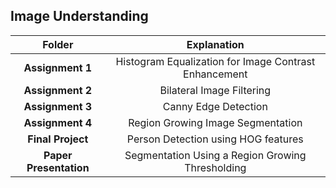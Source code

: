 ## Image Understanding

| Folder | Explanation |
|:-:|:-:|
| **Assignment 1** | Histogram Equalization for Image Contrast Enhancement |
| **Assignment 2** | Bilateral Image Filtering |
| **Assignment 3** | Canny Edge Detection |
| **Assignment 4** | Region Growing Image Segmentation |
| **Final Project** | Person Detection using HOG features |
| **Paper Presentation** | Segmentation Using a Region Growing Thresholding |
